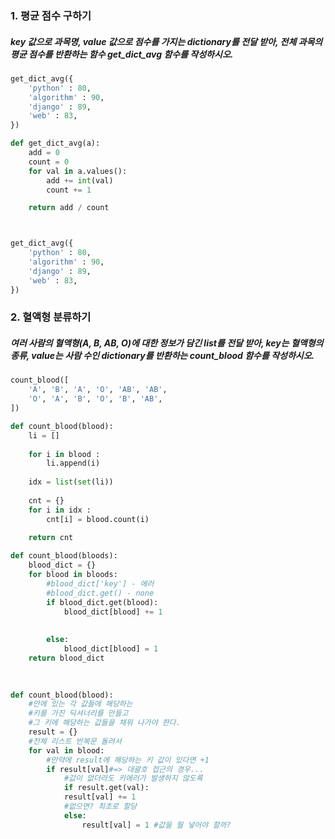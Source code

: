 ### 1. 평균 점수 구하기

#####  key 값으로 과목명, value 값으로 점수를 가지는 dictionary를 전달 받아, 전체 과목의 평균 점수를 반환하는 함수 get_dict_avg 함수를 작성하시오.

``` python
get_dict_avg({
    'python' : 80,
    'algorithm' : 90,
    'django' : 89,
    'web' : 83,       
})
```

``` python
def get_dict_avg(a):
    add = 0
    count = 0
    for val in a.values():
        add += int(val)
        count += 1

    return add / count



get_dict_avg({
    'python' : 80,
    'algorithm' : 90,
    'django' : 89,
    'web' : 83,       
})
```













### 2. 혈액형 분류하기 

##### 여러 사람의 혈액형(A, B, AB, O)에 대한 정보가 담긴 list를 전달 받아, key는 혈액형의 종류, value는 사람 수인 dictionary를 반환하는 count_blood 함수를 작성하시오.

```python
count_blood([
    'A', 'B', 'A', 'O', 'AB', 'AB',
    'O', 'A', 'B', 'O', 'B', 'AB',
])
```

``` python
def count_blood(blood):
    li = []
    
    for i in blood :
        li.append(i)
        
    idx = list(set(li))
    
    cnt = {}
    for i in idx :
        cnt[i] = blood.count(i)
        
    return cnt   
```

``` python
def count_blood(bloods):
    blood_dict = {}
    for blood in bloods:
        #blood_dict['key'] - 에러 
        #blood_dict.get() - none
        if blood_dict.get(blood):
            blood_dict[blood] += 1
    
            
        else:
            blood_dict[blood] = 1
    return blood_dict
        
        
```

``` python
def count_blood(blood):
    #안에 있는 각 값들에 해당하는 
    #키를 가진 딕셔너리를 만들고
    #그 키에 해당하는 값들을 채워 나가야 한다. 
    result = {}
    #전체 리스트 반복문 돌려서 
    for val in blood:
        #만약에 result에 해당하는 키 값이 있다면 +1
        if result[val]#=> 대괄호 접근의 경우...
        	#값이 없더라도 키에러가 발생하지 않도록
            if result.get(val):
        	result[val] += 1
            #없으면? 최초로 할당
            else:
                result[val] = 1 #값을 뭘 넣어야 할까?
```

